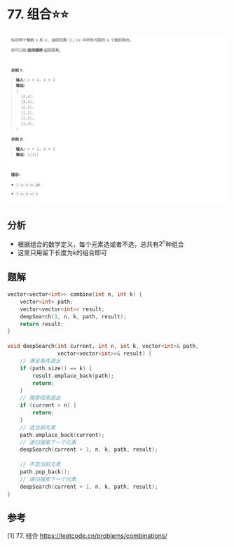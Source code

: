 # 77. 组合⭐⭐
![](../../../_static/leetcode/lc77_01.png)

## 分析
* 根据组合的数学定义，每个元素选或者不选，总共有$2^n$种组合
* 这里只用留下长度为$k$的组合即可

## 题解

```cpp
vector<vector<int>> combine(int n, int k) {
    vector<int> path;
    vector<vector<int>> result;
    deepSearch(1, n, k, path, result);
    return result;
}

void deepSearch(int current, int n, int k, vector<int>& path,
                vector<vector<int>>& result) {
    // 满足条件退出
    if (path.size() == k) {
        result.emplace_back(path);
        return;
    }
    // 搜索结束退出
    if (current > n) {
        return;
    }
    // 选当前元素
    path.emplace_back(current);
    // 递归搜索下一个元素
    deepSearch(current + 1, n, k, path, result);

    // 不选当前元素
    path.pop_back();
    // 递归搜索下一个元素
    deepSearch(current + 1, n, k, path, result);
}
```

## 参考
[1] 77. 组合 https://leetcode.cn/problems/combinations/